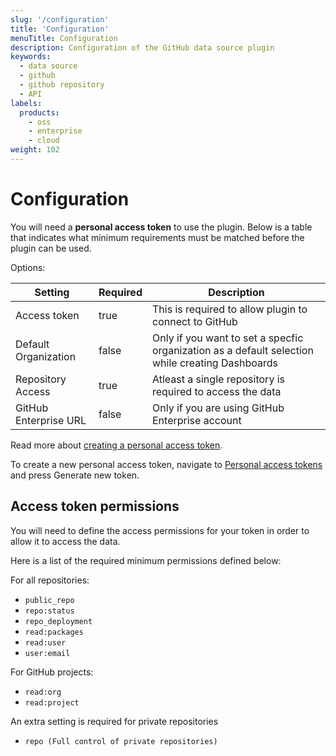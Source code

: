 ```yaml
---
slug: '/configuration'
title: 'Configuration'
menuTitle: Configuration
description: Configuration of the GitHub data source plugin
keywords:
  - data source
  - github
  - github repository
  - API
labels:
  products:
    - oss
    - enterprise
    - cloud
weight: 102
---
```


# Configuration

You will need a **personal access token** to use the plugin. Below is a table that indicates what minimum requirements must be matched before the plugin can be used.

Options:

| Setting               | Required |  Description                                              |
| --------------------- | -------- |-------------------------------------------------------|
| Access token          | true     | This is required to allow plugin to connect to GitHub |
| Default Organization  | false    | Only if you want to set a specfic organization as a default selection while creating Dashboards    |
| Repository Access     | true     | Atleast a single repository is required to access the data           |
| GitHub Enterprise URL | false    | Only if you are using GitHub Enterprise account            |

Read more about [creating a personal access token](https://docs.github.com/en/authentication/keeping-your-account-and-data-secure/managing-your-personal-access-tokens).

To create a new personal access token, navigate to [Personal access tokens](https://github.com/settings/tokens) and press Generate new token.

## Access token permissions

You will need to define the access permissions for your token in order to allow it to access the data.

Here is a list of the required minimum permissions defined below:

For all repositories:

- `public_repo`
- `repo:status`
- `repo_deployment`
- `read:packages`
- `read:user`
- `user:email`

For GitHub projects:

- `read:org`
- `read:project`

An extra setting is required for private repositories

- `repo (Full control of private repositories)`
